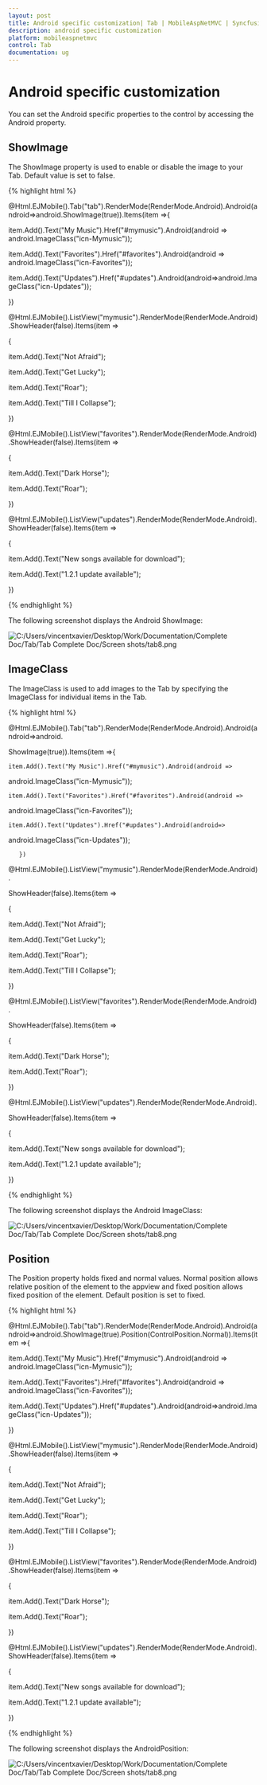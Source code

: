 ```yaml
---
layout: post
title: Android specific customization| Tab | MobileAspNetMVC | Syncfusion
description: android specific customization
platform: mobileaspnetmvc
control: Tab
documentation: ug
---
```


# Android specific customization

You can set the Android specific properties to the control by accessing the Android property.

## ShowImage

The ShowImage property is used to enable or disable the image to your Tab. Default value is set to false. 

{% highlight html %}

@Html.EJMobile().Tab("tab").RenderMode(RenderMode.Android).Android(android=>android.ShowImage(true)).Items(item =>{

item.Add().Text("My Music").Href("#mymusic").Android(android => android.ImageClass("icn-Mymusic"));

item.Add().Text("Favorites").Href("#favorites").Android(android => android.ImageClass("icn-Favorites"));

item.Add().Text("Updates").Href("#updates").Android(android=>android.ImageClass("icn-Updates"));

})


<!-- Tab first item -->

@Html.EJMobile().ListView("mymusic").RenderMode(RenderMode.Android).ShowHeader(false).Items(item =>

{

item.Add().Text("Not Afraid");

item.Add().Text("Get Lucky");

item.Add().Text("Roar");

item.Add().Text("Till I Collapse");

})


<!-- Tab second item -->

@Html.EJMobile().ListView("favorites").RenderMode(RenderMode.Android).ShowHeader(false).Items(item =>

{

item.Add().Text("Dark Horse");

item.Add().Text("Roar");

})


<!-- Tab third item -->

@Html.EJMobile().ListView("updates").RenderMode(RenderMode.Android).ShowHeader(false).Items(item =>

{

item.Add().Text("New songs available for download");

item.Add().Text("1.2.1 update available");

})

{% endhighlight %}	

The following screenshot displays the Android ShowImage:

![C:/Users/vincentxavier/Desktop/Work/Documentation/Complete Doc/Tab/Tab Complete Doc/Screen shots/tab8.png](Android-specific-customization_images/Android-specific-customization_img1.png)



## ImageClass

The ImageClass is used to add images to the Tab by specifying the ImageClass for individual items in the Tab. 

{% highlight html %}

@Html.EJMobile().Tab("tab").RenderMode(RenderMode.Android).Android(android=>android.

ShowImage(true)).Items(item =>{

    item.Add().Text("My Music").Href("#mymusic").Android(android => 

android.ImageClass("icn-Mymusic"));

    item.Add().Text("Favorites").Href("#favorites").Android(android => 

android.ImageClass("icn-Favorites"));

    item.Add().Text("Updates").Href("#updates").Android(android=>

android.ImageClass("icn-Updates"));

       })

<!-- Tab first item -->

@Html.EJMobile().ListView("mymusic").RenderMode(RenderMode.Android).

ShowHeader(false).Items(item =>

{

item.Add().Text("Not Afraid");

item.Add().Text("Get Lucky");

item.Add().Text("Roar");

item.Add().Text("Till I Collapse");

})

<!-- Tab second item -->

@Html.EJMobile().ListView("favorites").RenderMode(RenderMode.Android).

ShowHeader(false).Items(item =>

{

item.Add().Text("Dark Horse");

item.Add().Text("Roar");

})

<!-- Tab third item -->

@Html.EJMobile().ListView("updates").RenderMode(RenderMode.Android).

ShowHeader(false).Items(item =>

{

item.Add().Text("New songs available for download");

item.Add().Text("1.2.1 update available");

})

{% endhighlight %}	

The following screenshot displays the Android ImageClass:

![C:/Users/vincentxavier/Desktop/Work/Documentation/Complete Doc/Tab/Tab Complete Doc/Screen shots/tab8.png](Android-specific-customization_images/Android-specific-customization_img2.png)



## Position

The Position property holds fixed and normal values. Normal position allows relative position of the element to the appview and fixed position allows fixed position of the element. Default position is set to fixed. 

{% highlight html %}

@Html.EJMobile().Tab("tab").RenderMode(RenderMode.Android).Android(android=>android.ShowImage(true).Position(ControlPosition.Normal)).Items(item =>{

item.Add().Text("My Music").Href("#mymusic").Android(android => android.ImageClass("icn-Mymusic"));

item.Add().Text("Favorites").Href("#favorites").Android(android => android.ImageClass("icn-Favorites"));

item.Add().Text("Updates").Href("#updates").Android(android=>android.ImageClass("icn-Updates"));

})

<!-- Tab first item -->

@Html.EJMobile().ListView("mymusic").RenderMode(RenderMode.Android).ShowHeader(false).Items(item =>

{

item.Add().Text("Not Afraid");

item.Add().Text("Get Lucky");

item.Add().Text("Roar");

item.Add().Text("Till I Collapse");

})

<!-- Tab second item -->

@Html.EJMobile().ListView("favorites").RenderMode(RenderMode.Android).ShowHeader(false).Items(item =>

{

item.Add().Text("Dark Horse");

item.Add().Text("Roar");

})

<!-- Tab third item -->

@Html.EJMobile().ListView("updates").RenderMode(RenderMode.Android).ShowHeader(false).Items(item =>

{

item.Add().Text("New songs available for download");

item.Add().Text("1.2.1 update available");

})

{% endhighlight %}	

The following screenshot displays the AndroidPosition:

![C:/Users/vincentxavier/Desktop/Work/Documentation/Complete Doc/Tab/Tab Complete Doc/Screen shots/tab8.png](Android-specific-customization_images/Android-specific-customization_img3.png)



